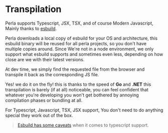 [esbuild]: https://esbuild.github.io/
[esbuild has some caveats]: https://esbuild.github.io/content-types/#typescript-caveats

# Transpilation

Perla supports Typescript, JSX, TSX, and of course Modern Javascript, Mainly thanks to [esbuild].

Perla downloads a local copy of esbuild for your OS and architecture, this esbuild binary will be reused for all perla projects, so you don't have multiple copies around. Since We're not in a node environment, we only support what esbuild supports and sometimes even less, depending on how close are we with their latest versions.

At dev time, we simply find the requested file from the browser and transpile it back as the corresponding JS file.

Yes! we do it on the fly! this is thanks to the speed of **Go** and **.NET** this transpilation is barely (if at all) noticeable, you can feel confident that whatever you're developing you won't get bothered by annoying compilation phases or bundling at all.

For Typescript, Javascript, TSX, JSX support, You don't need to do anything special they work out of the box.

> [Esbuild has some caveats] when it comes to typescript support.

